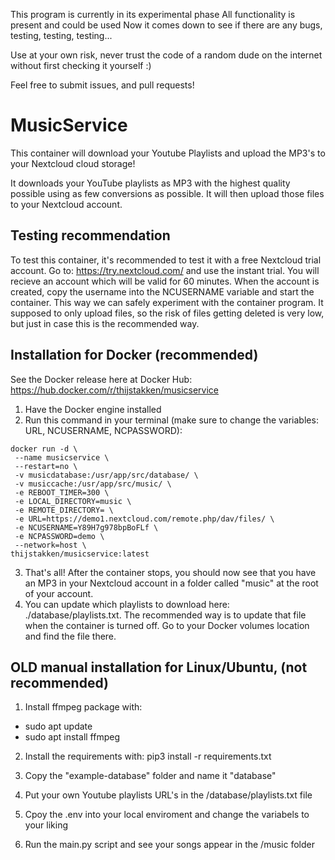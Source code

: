 This program is currently in its experimental phase
All functionality is present and could be used
Now it comes down to see if there are any bugs, testing, testing, testing...

Use at your own risk, never trust the code of a random dude on the internet without first checking it yourself :)

Feel free to submit issues, and pull requests!

# MusicService
This container will download your Youtube Playlists and upload the MP3's to your Nextcloud cloud storage!

It downloads your YouTube playlists as MP3 with the highest quality possible using as few conversions as possible. It will then upload those files to your Nextcloud account.


## Testing recommendation
To test this container, it's recommended to test it with a free Nextcloud trial account. Go to: https://try.nextcloud.com/ and use the instant trial. You will recieve an account which will be valid for 60 minutes. When the account is created, copy the username into the NCUSERNAME variable and start the container.
This way we can safely experiment with the container program. It supposed to only upload files, so the risk of files getting deleted is very low, but just in case this is the recommended way.


## Installation for Docker (recommended)
See the Docker release here at Docker Hub:
https://hub.docker.com/r/thijstakken/musicservice

1. Have the Docker engine installed
2. Run this command in your terminal (make sure to change the variables: URL, NCUSERNAME, NCPASSWORD):
```
docker run -d \
 --name musicservice \
 --restart=no \
 -v musicdatabase:/usr/app/src/database/ \
 -v musiccache:/usr/app/src/music/ \
 -e REBOOT_TIMER=300 \
 -e LOCAL_DIRECTORY=music \
 -e REMOTE_DIRECTORY= \
 -e URL=https://demo1.nextcloud.com/remote.php/dav/files/ \
 -e NCUSERNAME=Y89H7g978bpBoFLf \
 -e NCPASSWORD=demo \
 --network=host \
thijstakken/musicservice:latest
```
3. That's all! After the container stops, you should now see that you have an MP3 in your Nextcloud account in a folder called "music" at the root of your account.
4. You can update which playlists to download here: ./database/playlists.txt. The recommended way is to update that file when the container is turned off. Go to your Docker volumes location and find the file there.


## OLD manual installation for Linux/Ubuntu, (not recommended)

1. Install ffmpeg package with: 
- sudo apt update
- sudo apt install ffmpeg

2. Install the requirements with: pip3 install -r requirements.txt

3. Copy the "example-database" folder and name it "database"

4. Put your own Youtube playlists URL's in the /database/playlists.txt file

5. Cpoy the .env into your local enviroment and change the variabels to your liking

6. Run the main.py script and see your songs appear in the /music folder

